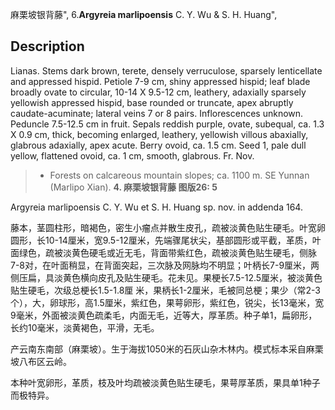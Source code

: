 麻栗坡银背藤",
6.**Argyreia marlipoensis** C. Y. Wu & S. H. Huang",

## Description
Lianas. Stems dark brown, terete, densely verruculose, sparsely lenticellate and appressed hispid. Petiole 7-9 cm, shiny appressed hispid; leaf blade broadly ovate to circular, 10-14 X 9.5-12 cm, leathery, adaxially sparsely yellowish appressed hispid, base rounded or truncate, apex abruptly caudate-acuminate; lateral veins 7 or 8 pairs. Inflorescences unknown. Peduncle 7.5-12.5 cm in fruit. Sepals reddish purple, ovate, subequal, ca. 1.3 X 0.9 cm, thick, becoming enlarged, leathery, yellowish villous abaxially, glabrous adaxially, apex acute. Berry ovoid, ca. 1.5 cm. Seed 1, pale dull yellow, flattened ovoid, ca. 1 cm, smooth, glabrous. Fr. Nov.

> * Forests on calcareous mountain slopes; ca. 1100 m. SE Yunnan (Marlipo Xian).
**4. 麻栗坡银背藤 图版26: 5**

Argyreia marlipoensis C. Y. Wu et S. H. Huang sp. nov. in addenda 164.

藤本，茎圆柱形，暗褐色，密生小瘤点并散生皮孔，疏被淡黄色贴生硬毛。叶宽卵圆形，长10-14厘米，宽9.5-12厘米，先端骤尾状尖，基部圆形或平截，革质，叶面绿色，疏被淡黄色硬毛或近无毛，背面带紫红色，疏被淡黄色贴生硬毛，侧脉7-8对，在叶面稍显，在背面突起，三次脉及网脉均不明显；叶柄长7-9厘米，两侧压扁，具淡黄色横向皮孔及贴生硬毛。花未见。果梗长7.5-12.5厘米，被淡黄色贴生硬毛，次级总梗长1.5-1.8厘 米，果柄长1-2厘米，毛被同总梗；果少（常2-3个），大，卵球形，高1.5厘米，紫红色，果萼卵形，紫红色，锐尖，长13毫米，宽9毫米，外面被淡黄色疏柔毛，内面无毛，近等大，厚革质。种子单1，扁卵形，长约10毫米，淡黄褐色，平滑，无毛。

产云南东南部（麻栗坡）。生于海拔1050米的石灰山杂木林内。模式标本采自麻栗坡八布区云岭。

本种叶宽卵形，革质，枝及叶均疏被淡黄色贴生硬毛，果萼厚革质，果具单1种子而极特异。

